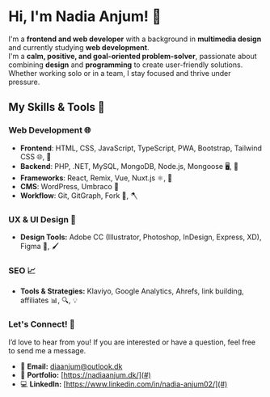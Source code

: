 # Hi, I'm Nadia Anjum! 🤍

I'm a **frontend and web developer** with a background in **multimedia design** and currently studying **web development**.  
I'm a **calm, positive, and goal-oriented problem-solver**, passionate about combining **design** and **programming** to create user-friendly solutions. Whether working solo or in a team, I stay focused and thrive under pressure.  

## My Skills & Tools 💫

### Web Development 🌐
- **Frontend**: HTML, CSS, JavaScript, TypeScript, PWA, Bootstrap, Tailwind CSS 🌐, 🎨  
- **Backend**: PHP, .NET, MySQL, MongoDB, Node.js, Mongoose 🖥️, 🔧  
- **Frameworks**: React, Remix, Vue, Nuxt.js ⚛️, 🔲  
- **CMS**: WordPress, Umbraco 📝  
- **Workflow**: Git, GitGraph, Fork 🔄, 🪓  

### UX & UI Design 🎨 
- **Design Tools:** Adobe CC (Illustrator, Photoshop, InDesign, Express, XD), Figma 🎨, 🖌️  

### SEO 📈
- **Tools & Strategies:** Klaviyo, Google Analytics, Ahrefs, link building, affiliates 📊, 🔍, 💡  


### Let's Connect! 🤝
I’d love to hear from you! If you are interested or have a question, feel free to send me a message.
- 📧 **Email:** diaanjum@outlook.dk  
- 💼 **Portfolio:** [https://nadiaanjum.dk/](#)
- 💻 **LinkedIn:** [https://www.linkedin.com/in/nadia-anjum02/](#) 

